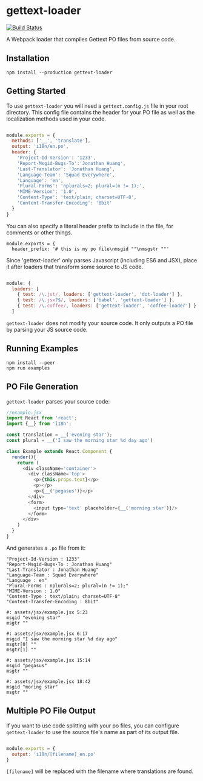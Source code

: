 # gettext-loader
[![Build Status](https://travis-ci.org/mrblueblue/gettext-loader.svg?branch=master)](https://travis-ci.org/mrblueblue/gettext-loader)

A Webpack loader that compiles Gettext PO files from source code.

## Installation

```
npm install --production gettext-loader
```

## Getting Started

To use `gettext-loader` you will need a `gettext.config.js` file in your root directory. This config file contains the header for your PO file as well as the localization methods used in your code.

```javascript

module.exports = {
  methods: ['__', 'translate'],
  output: 'i18n/en.po',
  header: {
    'Project-Id-Version': '1233',
    'Report-Msgid-Bugs-To':'Jonathan Huang',
    'Last-Translator': 'Jonathan Huang',
    'Language-Team': 'Squad Everywhere',
    'Language': 'en',
    'Plural-Forms': 'nplurals=2; plural=(n != 1);',
    'MIME-Version': '1.0',
    'Content-Type': 'text/plain; charset=UTF-8',
    'Content-Transfer-Encoding': '8bit'
  }
}

```

You can also specify a literal header prefix to include in the file, for comments or other things.

```
module.exports = {
  header_prefix: '# this is my po file\nmsgid ""\nmsgstr ""'
```

Since 'gettext-loader' only parses Javascript (including ES6 and JSX), place it after loaders that transform some source to JS code.

```javascript

module: {
  loaders: [
    { test: /\.jst/, loaders: ['gettext-loader', 'dot-loader'] },
    { test: /\.jsx?$/, loaders: ['babel', 'gettext-loader'] },
    { test: /\.coffee/, loaders: ['gettext-loader', 'coffee-loader'] }
  ]

```

`gettext-loader` does not modify your source code. It only outputs a PO file by parsing your JS source code.

## Running Examples
```
npm install --peer
npm run examples
```

## PO File Generation

`gettext-loader` parses your source code:

```javascript
//example.jsx
import React from 'react';
import {__} from 'i18n';

const translation = __('evening star');
const plural = __('I saw the morning star %d day ago')

class Example extends React.Component {
  render(){
    return (
      <div className='container'>
        <div className='top'>
          <p>{this.props.text}</p>
          <p></p>
          <p>{__('pegasus')}</p>
        </div>
        <form>
          <input type='text' placeholder={__('morning star')}/>
        </form>
      </div>
    )
  }
}

```

And generates a `.po` file from it:

```
"Project-Id-Version : 1233"
"Report-Msgid-Bugs-To : Jonathan Huang"
"Last-Translator : Jonathan Huang"
"Language-Team : Squad Everywhere"
"Language : en"
"Plural-Forms : nplurals=2; plural=(n != 1);"
"MIME-Version : 1.0"
"Content-Type : text/plain; charset=UTF-8"
"Content-Transfer-Encoding : 8bit"

#: assets/jsx/example.jsx 5:23
msgid "evening star"
msgtr ""

#: assets/jsx/example.jsx 6:17
msgid "I saw the morning star %d day ago"
msgtr[0] ""
msgtr[1] ""

#: assets/jsx/example.jsx 15:14
msgid "pegasus"
msgtr ""

#: assets/jsx/example.jsx 18:42
msgid "moring star"
msgtr ""

```

## Multiple PO File Output

If you want to use code splitting with your po files, you can configure `gettext-loader` to use the source file's name as part of its output file.

```javascript

module.exports = {
  output: 'i18n/[filename]_en.po'
}

```

`[filename]` will be replaced with the filename where translations are found.
